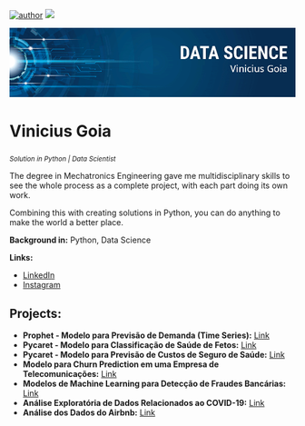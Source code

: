 [![author](https://img.shields.io/badge/author-viniciusgoia-red.svg)](https://br.linkedin.com/in/vinicius-goia-75a403234) [![](https://img.shields.io/badge/python-blue.svg)](https://www.python.org/)

<p align="center">
  <img src="banner2.png" >
</p>

# Vinicius Goia
<sub>*Solution in Python | Data Scientist*</sub>

The degree in Mechatronics Engineering gave me multidisciplinary skills to see the whole process as a complete project, with each part doing its own work.

Combining this with creating solutions in Python, you can do anything to make the world a better place.


**Background in:** Python, Data Science

**Links:**
* [LinkedIn](https://br.linkedin.com/in/vinicius-goia-75a403234)
* [Instagram](https://www.instagram.com/viniciusgoia/)



## Projects:

* **Prophet - Modelo para Previsão de Demanda (Time Series):** [Link](https://github.com/vinigoia/MODELO-PARA-PREVISAO-DE-DEMANDA-TIME-SERIES-E-PROPHET)
* **Pycaret - Modelo para Classificação de Saúde de Fetos:** [Link](https://github.com/vinigoia/MODELO-PARA-CLASSIFICACAO-DE-SAUDE-FETAL)
* **Pycaret - Modelo para Previsão de Custos de Seguro de Saúde:** [Link](https://github.com/vinigoia/MODELO-PARA-PREVISAO-DE-CUSTOS-DE-SEGURO-DE-SAUDE)
* **Modelo para Churn Prediction em uma Empresa de Telecomunicações:** [Link](https://github.com/vinigoia/MODELO-PARA-CHURN-PREDICTION-EM-EMPRESA-DE-TELECOMUNICACOES)
* **Modelos de Machine Learning para Detecção de Fraudes Bancárias:** [Link](https://github.com/vinigoia/DETECCAO-DE-FRAUDES-BANCARIAS)
* **Análise Exploratória de Dados Relacionados ao COVID-19:** [Link](https://github.com/vinigoia/Analise-de-Dados-do-COVID-19)
* **Análise dos Dados do Airbnb:** [Link](https://github.com/vinigoia/Analise-dos-Dados-do-Airbnb)

                                              
